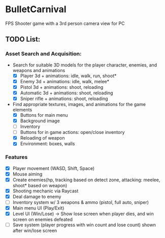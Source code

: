 # BulletCarnival
FPS Shooter game with a 3rd person camera view for PC

## TODO List:

### Asset Search and Acquisition:
- Search for suitable 3D models for the player character, enemies, and weapons and animations
    - [x] Player 3d + animations: idle, walk, run, shoot*
    - [x] Enemy 3d + animations: idle, walk, melee*
    - [x] Pistol 3d + animations: shoot, reloading
    - [x] Automatic 3d + animations: shoot, reloading
    - [x] Sniper rifle + animations: shoot, reloading

- Find appropriate textures, images, and animations for the game elements
    - [x] Buttons for main menu
    - [x] Background image
    - [ ] Inventory
    - [ ] Buttons for in game actions: open/close inventory
    - [x] Reloading of weapon
    - [x] Environment: boxes, walls

### Features
- [x] Player movement (WASD, Shift, Space)
- [x] Mouse aiming
- [x] Create enemies(hp, tracking based on detect zone, attacking: meelee, shoot* based on weapon)
- [x] Shooting mechanic via Raycast
- [x] Deal damage to enemy
- [ ] Inventory system w/ 3 weapons & ammo (pistol, full auto, sniper)
- [x] Main menu UI (Play/Exit) 
- [x] Level UI (Win/Lose) -> Show lose screen when player dies, and win screen on enemies defeated
- [ ] Save system (player progress with win count and lose count) shown after win/lose screen
